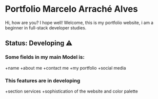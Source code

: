 # Portfolio Marcelo Arraché Alves
Hi, how are you? I hope well! Welcome, this is my portfolio website, i am a beginner in full-stack developer studies.

## Status: Developing ⚠️

### Some fields in my main Model is:
+name
+about me
+contact me
+my portfolio
+social media

### This features are in developing
+section services
+sophistication of the website and color palette
